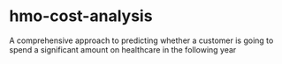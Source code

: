 # hmo-cost-analysis
A comprehensive approach to predicting whether a customer is going to spend a significant amount on healthcare in the following year 
